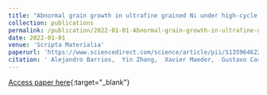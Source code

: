 ```yaml
---
title: "Abnormal grain growth in ultrafine grained Ni under high-cycle loading"
collection: publications
permalink: /publication/2022-01-01-Abnormal-grain-growth-in-ultrafine-grained-Ni-under-high-cycle-loading
date: 2022-01-01
venue: 'Scripta Materialia'
paperurl: 'https://www.sciencedirect.com/science/article/pii/S1359646221006527'
citation: ' Alejandro Barrios,  Yin Zhang,  Xavier Maeder,  Gustavo Castelluccio,  Olivier Pierron,  Ting Zhu, &quot;Abnormal grain growth in ultrafine grained Ni under high-cycle loading.&quot; Scripta Materialia, 2022.'
---
```

[Access paper here](https://www.sciencedirect.com/science/article/pii/S1359646221006527){:target="_blank"}
